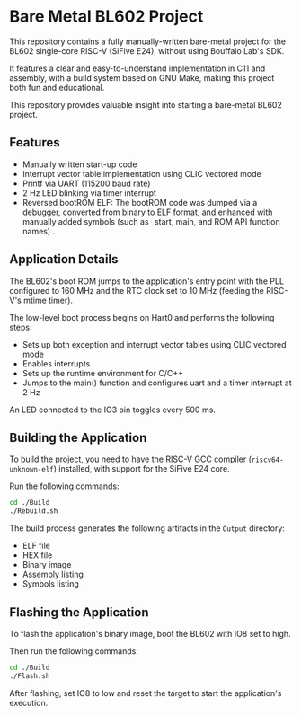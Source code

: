 # Bare Metal BL602 Project

This repository contains a fully manually-written bare-metal project for the BL602 single-core RISC-V (SiFive E24), without using Bouffalo Lab's SDK.

It features a clear and easy-to-understand implementation in C11 and assembly, with a build system based on GNU Make, making this project both fun and educational.

This repository provides valuable insight into starting a bare-metal BL602 project.

## Features

- Manually written start-up code  
- Interrupt vector table implementation using CLIC vectored mode  
- Printf via UART (115200 baud rate)  
- 2 Hz LED blinking via timer interrupt  
- Reversed bootROM ELF: The bootROM code was dumped via a debugger, converted from binary to ELF format, and enhanced with manually added symbols (such as _start, main, and ROM API function names) . 

## Application Details

The BL602's boot ROM jumps to the application's entry point with the PLL configured to 160 MHz and the RTC clock set to 10 MHz (feeding the RISC-V's mtime timer).

The low-level boot process begins on Hart0 and performs the following steps:

- Sets up both exception and interrupt vector tables using CLIC vectored mode
- Enables interrupts
- Sets up the runtime environment for C/C++
- Jumps to the main() function and configures uart and a timer interrupt at 2 Hz

An LED connected to the IO3 pin toggles every 500 ms.

## Building the Application

To build the project, you need to have the RISC-V GCC compiler (`riscv64-unknown-elf`) installed, with support for the SiFive E24 core.

Run the following commands:

```sh
cd ./Build
./Rebuild.sh
```

The build process generates the following artifacts in the `Output` directory:

- ELF file
- HEX file
- Binary image
- Assembly listing
- Symbols listing

## Flashing the Application

To flash the application's binary image, boot the BL602 with IO8 set to high.

Then run the following commands:

```sh
cd ./Build
./Flash.sh
```

After flashing, set IO8 to low and reset the target to start the application's execution.